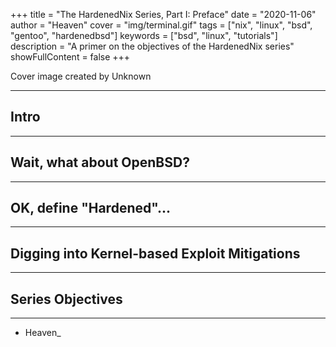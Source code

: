 +++
title = "The HardenedNix Series, Part I: Preface"
date = "2020-11-06"
author = "Heaven"
cover = "img/terminal.gif"
tags = ["nix", "linux", "bsd", "gentoo", "hardenedbsd"]
keywords = ["bsd", "linux", "tutorials"]
description = "A primer on the objectives of the HardenedNix series"
showFullContent = false
+++

Cover image created by Unknown

---

## Intro

---

## Wait, what about OpenBSD?

---

## OK, define "Hardened"...

---

## Digging into Kernel-based Exploit Mitigations

---

## Series Objectives

---

- Heaven_

